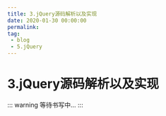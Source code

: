 ```yaml
---
title: 3.jQuery源码解析以及实现
date: 2020-01-30 00:00:00
permalink: 
tag: 
 - blog
 - 5.jQuery
---
```


# 3.jQuery源码解析以及实现

::: warning
等待书写中...
:::